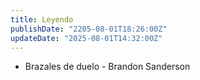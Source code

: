 ```yaml
---
title: Leyendo
publishDate: "2205-08-01T18:26:00Z"
updateDate: "2025-08-01T14:32:00Z"
---
```


- Brazales de duelo - Brandon Sanderson
